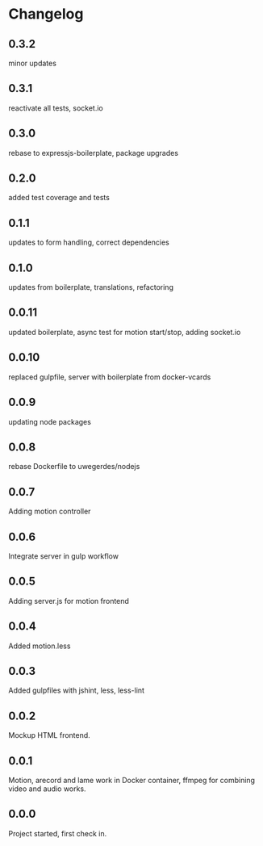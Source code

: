 # Changelog

## 0.3.2
minor updates

## 0.3.1
reactivate all tests, socket.io

## 0.3.0
rebase to expressjs-boilerplate, package upgrades

## 0.2.0
added test coverage and tests

## 0.1.1
updates to form handling, correct dependencies

## 0.1.0
updates from boilerplate, translations, refactoring

## 0.0.11
updated boilerplate, async test for motion start/stop, adding socket.io

## 0.0.10
replaced gulpfile, server with boilerplate from docker-vcards

## 0.0.9
updating node packages

## 0.0.8
rebase Dockerfile to uwegerdes/nodejs

## 0.0.7
Adding motion controller

## 0.0.6
Integrate server in gulp workflow

## 0.0.5
Adding server.js for motion frontend

## 0.0.4
Added motion.less

## 0.0.3
Added gulpfiles with jshint, less, less-lint

## 0.0.2
Mockup HTML frontend.

## 0.0.1
Motion, arecord and lame work in Docker container, ffmpeg for combining video and audio works.

## 0.0.0
Project started, first check in.
